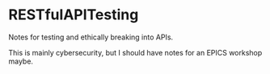 # RESTfulAPITesting
Notes for testing and ethically breaking into APIs.

This is mainly cybersecurity, but I should have notes for an EPICS workshop maybe.
